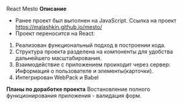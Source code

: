 React Mesto
**Описание** 
- Ранее проект был выполнен на JavaScript. Ссылка на проект https://malashkin.github.io/mesto/
- Проект переносится на React:
1) Реализован функциональный подход в построении кода.
2) Структура проекта разделена на компоненты для удобства дальнейшего масштабирования.
3) Взаимодействие с приложением проиходит через сервер: Информация о пользователе и элементы(карточки).
4) Интегрирован WebPack и Babel

**Планы по доработке проекта**
Востановление полного функционирования приложения - валидация форм.


